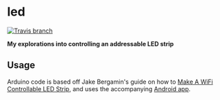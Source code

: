 # led

[![Travis branch](https://img.shields.io/travis/ellsclytn/led/master.svg?style=flat-square)]()

**My explorations into controlling an addressable LED strip**

## Usage

Arduino code is based off Jake Bergamin's guide on how to [Make A WiFi Controllable LED Strip](http://jakebergamin.com/2016/02/08/wifi-led-strip/), and uses the accompanying [Android app](https://github.com/jbergamin/Android-LED-Strip).

